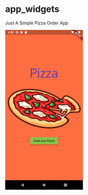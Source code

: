 # app_widgets

Just A Simple Pizza Order App

<img src="https://github.com/khoasdk/app_widgets/blob/master/images/pizza_app.png" width="250px">